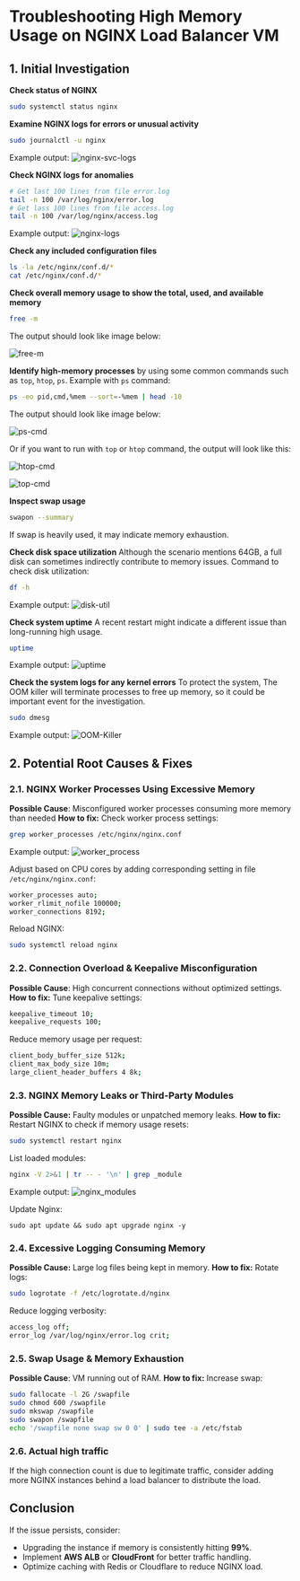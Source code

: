 # Troubleshooting High Memory Usage on NGINX Load Balancer VM

## 1. Initial Investigation
**Check status of NGINX**
```bash
sudo systemctl status nginx
```

**Examine NGINX logs for errors or unusual activity**
```bash
sudo journalctl -u nginx
```
Example output:
![nginx-svc-logs](./images/nginx-svc-logs.png)

**Check NGINX logs for anomalies**
```bash
# Get last 100 lines from file error.log
tail -n 100 /var/log/nginx/error.log
# Get lass 100 lines from file access.log
tail -n 100 /var/log/nginx/access.log
```

Example output:
![nginx-logs](./images/nginx-logs.png)

**Check any included configuration files**
```bash
ls -la /etc/nginx/conf.d/*
cat /etc/nginx/conf.d/*
```

**Check overall memory usage to show the total, used, and available memory**
```bash
free -m
```

The output should look like image below:

![free-m](./images/free-m.png)

**Identify high-memory processes** by using some common commands such as `top`, `htop`, `ps`. Example with `ps` command:
```bash
ps -eo pid,cmd,%mem --sort=-%mem | head -10
```

The output should look like image below:

![ps-cmd](./images/ps-cmd.png)

Or if you want to run with `top` or `htop` command, the output will look like this:

![htop-cmd](./images/htop-cmd.png)

![top-cmd](./images/top-cmd.png)


**Inspect swap usage**
```bash
swapon --summary
```
If swap is heavily used, it may indicate memory exhaustion.

**Check disk space utilization**
Although the scenario mentions 64GB, a full disk can sometimes indirectly contribute to memory issues. Command to check disk utilization:
```bash
df -h
```
Example output:
![disk-util](./images/disk-util.png)

**Check system uptime**
A recent restart might indicate a different issue than long-running high usage.

```bash
uptime
```
Example output:
![uptime](./images/uptime.png)

**Check the system logs for any kernel errors**
To protect the system, The OOM killer will terminate processes to free up memory, so it could be important event for the investigation.
```bash
sudo dmesg
```
Example output:
![OOM-Killer](./images/oom-killer.png)

## 2. Potential Root Causes & Fixes
### 2.1. NGINX Worker Processes Using Excessive Memory
**Possible Cause**: Misconfigured worker processes consuming more memory than needed
**How to fix:**
Check worker process settings:
```bash
grep worker_processes /etc/nginx/nginx.conf
```
Example output:
![worker_process](./images/worker_process.png)

Adjust based on CPU cores by adding corresponding setting in file `/etc/nginx/nginx.conf`:
```bash
worker_processes auto;
worker_rlimit_nofile 100000;
worker_connections 8192;
```

Reload NGINX:
```bash
sudo systemctl reload nginx
```

### 2.2. Connection Overload & Keepalive Misconfiguration
**Possible Cause**: High concurrent connections without optimized settings.
**How to fix:**
Tune keepalive settings:
```bash
keepalive_timeout 10;
keepalive_requests 100;
```

Reduce memory usage per request:
```bash
client_body_buffer_size 512k;
client_max_body_size 10m;
large_client_header_buffers 4 8k;
```

### 2.3. NGINX Memory Leaks or Third-Party Modules
**Possible Cause:** Faulty modules or unpatched memory leaks.
**How to fix:**
Restart NGINX to check if memory usage resets:
```bash
sudo systemctl restart nginx
```

List loaded modules:
```bash
nginx -V 2>&1 | tr -- - '\n' | grep _module
```
Example output:
![nginx_modules](./images/nginx_modules.png)

Update Nginx:
```
sudo apt update && sudo apt upgrade nginx -y
```

### 2.4. Excessive Logging Consuming Memory
**Possible Cause:** Large log files being kept in memory.
**How to fix:**
Rotate logs:
```bash
sudo logrotate -f /etc/logrotate.d/nginx
```

Reduce logging verbosity:
```bash
access_log off;
error_log /var/log/nginx/error.log crit;
```

### 2.5. Swap Usage & Memory Exhaustion
**Possible Cause**: VM running out of RAM.
**How to fix:**
Increase swap:
```bash
sudo fallocate -l 2G /swapfile
sudo chmod 600 /swapfile
sudo mkswap /swapfile
sudo swapon /swapfile
echo '/swapfile none swap sw 0 0' | sudo tee -a /etc/fstab
```
### 2.6. Actual high traffic
If the high connection count is due to legitimate traffic, consider adding more NGINX instances behind a load balancer to distribute the load.

## Conclusion
If the issue persists, consider:
- Upgrading the instance if memory is consistently hitting **99%**.
- Implement **AWS ALB** or **CloudFront** for better traffic handling.
- Optimize caching with Redis or Cloudflare to reduce NGINX load.